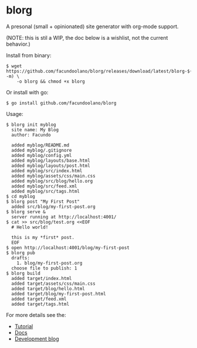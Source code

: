 # blorg
A presonal (small + opinionated) site generator with org-mode support.

(NOTE: this is stil a WIP, the doc below is a wishlist, not the current behavior.)

Install from binary:

    $ wget https://github.com/facundoolano/blorg/releases/download/latest/blorg-$(uname -m) \
        -o blorg && chmod +x blorg

Or install with go:

    $ go install github.com/facundoolano/blorg


Usage:

```shell
$ blorg init myblog
  site name: My Blog
  author: Facundo

  added myblog/README.md
  added myblog/.gitignore
  added myblog/config.yml
  added myblog/layouts/base.html
  added myblog/layouts/post.html
  added myblog/src/index.html
  added myblog/assets/css/main.css
  added myblog/src/blog/hello.org
  added myblog/src/feed.xml
  added myblog/src/tags.html
$ cd myblog
$ blorg post "My First Post"
  added src/blog/my-first-post.org
$ blorg serve &
  server running at http://localhost:4001/
$ cat >> src/blog/test.org <<EOF
  # Hello world!

  this is my *first* post.
  EOF
$ open http://localhost:4001/blog/my-first-post
$ blorg pub
  drafts:
    1. blog/my-first-post.org
  choose file to publish: 1
$ blorg build
  added target/index.html
  added target/assets/css/main.css
  added target/blog/hello.html
  added target/blog/my-first-post.html
  added target/feed.xml
  added target/tags.html
```

For more details see the:

  - [Tutorial](https://blorg.olano.dev#tutorial)
  - [Docs](https://blorg.olano.dev#docs)
  - [Development blog](https://blorg.olano.dev#blog)
